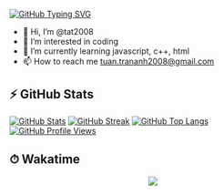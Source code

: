 [![GitHub Typing SVG](https://readme-typing-svg.herokuapp.com?color=F7F40C&lines=Hi!+I'm+tat2008+%F0%9F%91%8B;Owner+of+KannaBot)](https://git.io/typing-svg)
- 👋 Hi, I’m @tat2008
- 👀 I’m interested in coding
- 🌱 I’m currently learning javascript, c++, html
- 📫 How to reach me tuan.trananh2008@gmail.com
## ⚡ GitHub Stats
[![GitHub Stats](https://github-readme-stats.vercel.app/api?username=tat2008&show_icons=true&theme=dracula)](https://github-readme-stats.vercel.app)
[![GitHub Streak](https://github-readme-streak-stats.herokuapp.com/?user=tat2008&theme=dracula)](https://git.io/streak-stats)
[![GitHub Top Langs](https://github-readme-stats.vercel.app/api/top-langs/?username=tat2008&show_icons=true&layout=compact&theme=dracula)](https://github.com/anuraghazra/github-readme-stats)
[![GitHub Profile Views](https://visitcount.itsvg.in/api?id=tat2008&label=Profile%20Views&color=10&icon=0&pretty=true)](https://visitcount.itsvg.in)
## ⏱ Wakatime
<div align="center">
<img src="https://wakatime.com/share/@tat2008/2b1940d3-f0a5-4e67-9595-0ae8e45633a5.png" />
</div>
<!---
tat2008/tat2008 is a ✨ special ✨ repository because its `README.md` (this file) appears on your GitHub profile.
You can click the Preview link to take a look at your changes.
--->
